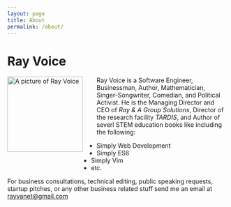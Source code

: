 ```yaml
---
layout: page
title: About
permalink: /about/
---
```


<h1>Ray Voice</h1>

<img src="{{site.baseurl}}/assets/Ray Voice.jpg" alt="A picture of Ray Voice" style="width:18vw;display:inline-block;float:left;margin-right:2rem">

 Ray Voice is a Software Engineer, Businessman, Author, Mathematician, Singer-Songwriter, Comedian, and Political Activist. He is the Managing Director and CEO of *Ray & A Group Solutions*, Director of the research facility *TARDIS*, and Author of severl STEM education books like including the following:

<ul style="padding-left:20vw;">
  <li>Simply Web Development</li>
  <li>Simply ES6</li>
  <li>Simply Vim</li>
  <li>etc.</li>
</ul>

For business consultations, technical editing, public speaking requests, startup pitches, or any other business related stuff send me an email at rayvanet@gmail.com
